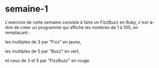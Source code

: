 # semaine-1
L'exercice de cette semaine consiste à faire un FizzBuzz en Ruby, c'est-à-dire de créer un programme qui affiche les nombres de 1 à 100, en remplaçant :

les multiples de 3 par "Fizz" en jaune, 

les multiples de 5 par "Buzz" en vert,

et ceux de 3 et 5 par "FizzBuzz" en rouge.